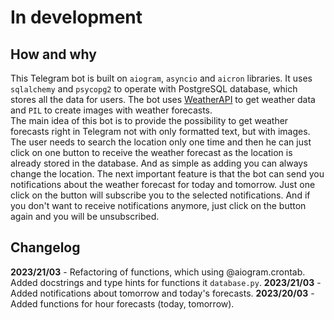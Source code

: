 # In development

## How and why
This Telegram bot is built on `aiogram`, `asyncio` and `aicron` libraries. It uses `sqlalchemy` and `psycopg2` to operate with PostgreSQL database, which stores all the data for users. The bot uses [WeatherAPI](https://www.weatherapi.com/) to get weather data and `PIL` to create images with weather forecasts.<br>
The main idea of this bot is to provide the possibility to get weather forecasts right in Telegram not with only formatted text, but with images. The user needs to search the location only one time and then he can just click on one button to receive the weather forecast as the location is already stored in the database. And as simple as adding you can always change the location. The next important feature is that the bot can send you notifications about the weather forecast for today and tomorrow. Just one click on the button will subscribe you to the selected notifications. And if you don't want to receive notifications anymore, just click on the button again and you will be unsubscribed.<br>

## Changelog
**2023/21/03** - Refactoring of functions, which using @aiogram.crontab. Added docstrings and type hints for functions it `database.py`.
**2023/21/03** - Added notifications about tomorrow and today's forecasts.
**2023/20/03** - Added functions for hour forecasts (today, tomorrow).